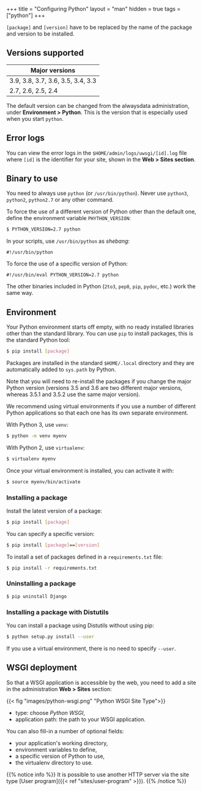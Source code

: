 +++
title = "Configuring Python"
layout = "man"
hidden = true
tags = ["python"]
+++

`[package]` and `[version]` have to be replaced by the name of the package and version to be installed.

## Versions supported

|Major versions|
|--- |
|3.9, 3.8, 3.7, 3.6, 3.5, 3.4, 3.3|
|2.7, 2.6, 2.5, 2.4|

The default version can be changed from the alwaysdata administration, under **Environment > Python**. This is the version that is especially used when you start `python`.

## Error logs

You can view the error logs in the `$HOME/admin/logs/uwsgi/[id].log` file where `[id]` is the identifier for your site, shown in the **Web > Sites section**.

## Binary to use

You need to always use `python` (or `/usr/bin/python`). Never use `python3`, `python2`, `python2.7` or any other command.

To force the use of a different version of Python other than the default one, define the environment variable `PHYTHON_VERSION`:

```sh
$ PYTHON_VERSION=2.7 python
```

In your scripts, use `/usr/bin/python` as *shebang*:

```
#!/usr/bin/python
```

To force the use of a specific version of Python:

```
#!/usr/bin/eval PYTHON_VERSION=2.7 python
```

The other binaries included in Python (`2to3`, `pep8`, `pip`, `pydoc`, etc.) work the same way.

## Environment

Your Python environment starts off empty, with no ready installed libraries other than the standard library. You can use `pip` to install packages, this is the standard Python tool:

```sh
$ pip install [package]
```

Packages are installed in the standard `$HOME/.local` directory and they are automatically added to `sys.path` by Python.

Note that you will need to re-install the packages if you change the major Python version (versions 3.5 and 3.6 are two different major versions, whereas 3.5.1 and 3.5.2 use the same major version).

We recommend using virtual environments if you use a number of different Python applications so that each one has its own separate environment.

With Python 3, use `venv`:

```sh
$ python -m venv myenv
```

With Python 2, use `virtualenv`:

```sh
$ virtualenv myenv
```

Once your virtual environment is installed, you can activate it with:

```sh
$ source myenv/bin/activate
```

### Installing a package

Install the latest version of a package:

```sh
$ pip install [package]
```

You can specify a specific version:

```sh
$ pip install [package]==[version]
```

To install a set of packages defined in a `requirements.txt` file:

```sh
$ pip install -r requirements.txt
```

### Uninstalling a package

```sh
$ pip uninstall Django
```

### Installing a package with Distutils

You can install a package using Distutils without using pip:

```sh
$ python setup.py install --user
```

If you use a virtual environment, there is no need to specify `--user`.

## WSGI deployment

So that a WSGI application is accessible by the web, you need to add a site in the administration **Web > Sites** section:

{{< fig "images/python-wsgi.png" "Python WSGI Site Type">}}

- type: choose *Python WSGI*,
- application path: the path to your WSGI application.

You can also fill-in a number of optional fields:

- your application's working directory,
- environment variables to define,
- a specific version of Python to use,
- the virtualenv directory to use.

{{% notice info %}}
It is possible to use another HTTP server via the site type [User program]({{< ref "sites/user-program" >}}).
{{% /notice %}}
